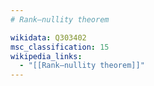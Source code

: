 ```yaml
---
# Rank–nullity theorem

wikidata: Q303402
msc_classification: 15
wikipedia_links:
  - "[[Rank–nullity theorem]]"
---
```

